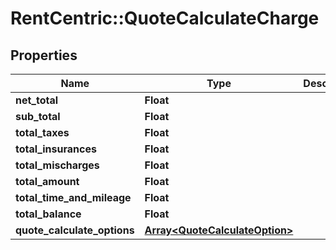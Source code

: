 # RentCentric::QuoteCalculateCharge

## Properties
Name | Type | Description | Notes
------------ | ------------- | ------------- | -------------
**net_total** | **Float** |  | [optional] 
**sub_total** | **Float** |  | [optional] 
**total_taxes** | **Float** |  | [optional] 
**total_insurances** | **Float** |  | [optional] 
**total_mischarges** | **Float** |  | [optional] 
**total_amount** | **Float** |  | [optional] 
**total_time_and_mileage** | **Float** |  | [optional] 
**total_balance** | **Float** |  | [optional] 
**quote_calculate_options** | [**Array&lt;QuoteCalculateOption&gt;**](QuoteCalculateOption.md) |  | [optional] 


